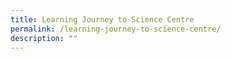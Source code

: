 ```yaml
---
title: Learning Journey to Science Centre
permalink: /learning-journey-to-science-centre/
description: ""
---
```

